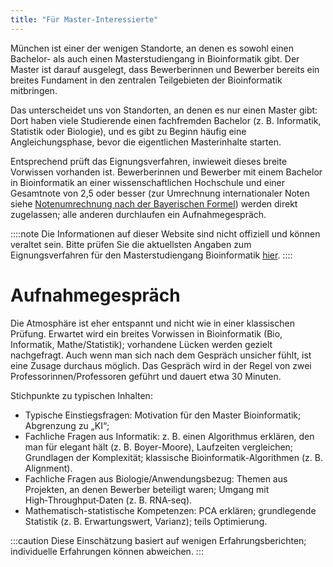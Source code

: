```yaml
---
title: "Für Master-Interessierte"
---
```


München ist einer der wenigen Standorte, an denen es sowohl einen Bachelor- als auch einen Masterstudiengang in Bioinformatik gibt. Der Master ist darauf ausgelegt, dass Bewerberinnen und Bewerber bereits ein breites Fundament in den zentralen Teilgebieten der Bioinformatik mitbringen.

Das unterscheidet uns von Standorten, an denen es nur einen Master gibt: Dort haben viele Studierende einen fachfremden Bachelor (z. B. Informatik, Statistik oder Biologie), und es gibt zu Beginn häufig eine Angleichungsphase, bevor die eigentlichen Masterinhalte starten.

Entsprechend prüft das Eignungsverfahren, inwieweit dieses breite Vorwissen vorhanden ist. Bewerberinnen und Bewerber mit einem Bachelor in Bioinformatik an einer wissenschaftlichen Hochschule und einer Gesamtnote von 2,5 oder besser (zur Umrechnung internationaler Noten siehe [Notenumrechnung nach der Bayerischen Formel](https://www.tum.de/studium/bewerbung/infoportal-bewerbung/bayerische-formel)) werden direkt zugelassen; alle anderen durchlaufen ein Aufnahmegespräch.

::::note
Die Informationen auf dieser Website sind nicht offiziell und können veraltet sein. Bitte prüfen Sie die aktuellsten Angaben zum Eignungsverfahren für den Masterstudiengang Bioinformatik [hier](https://www.bio.ifi.lmu.de/studium/studiengaenge_bioinformatik/master/index.html).
::::


# Aufnahmegespräch

Die Atmosphäre ist eher entspannt und nicht wie in einer klassischen Prüfung. Erwartet wird ein breites Vorwissen in Bioinformatik (Bio, Informatik, Mathe/Statistik); vorhandene Lücken werden gezielt nachgefragt. Auch wenn man sich nach dem Gespräch unsicher fühlt, ist eine Zusage durchaus möglich. Das Gespräch wird in der Regel von zwei Professorinnen/Professoren geführt und dauert etwa 30 Minuten.

Stichpunkte zu typischen Inhalten:

- Typische Einstiegsfragen: Motivation für den Master Bioinformatik; Abgrenzung zu „KI“;
- Fachliche Fragen aus Informatik: z. B. einen Algorithmus erklären, den man für elegant hält (z. B. Boyer-Moore), Laufzeiten vergleichen; Grundlagen der Komplexität; klassische Bioinformatik-Algorithmen (z. B. Alignment).
- Fachliche Fragen aus Biologie/Anwendungsbezug: Themen aus Projekten, an denen Bewerber beteiligt waren; Umgang mit High‑Throughput‑Daten (z. B. RNA‑seq).
- Mathematisch-statistische Kompetenzen: PCA erklären; grundlegende Statistik (z. B. Erwartungswert, Varianz); teils Optimierung.

:::caution
Diese Einschätzung basiert auf wenigen Erfahrungsberichten; individuelle Erfahrungen können abweichen.
:::

